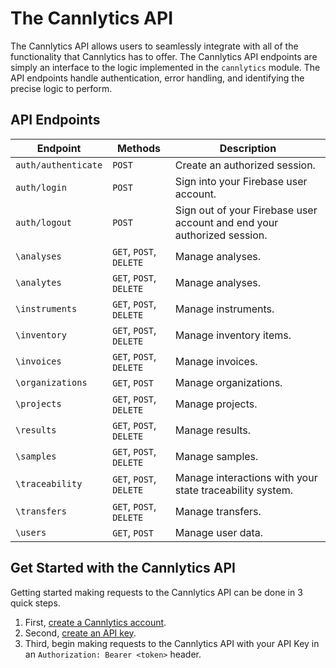 # The Cannlytics API

The Cannlytics API allows users to seamlessly integrate with all of the functionality that Cannlytics has to offer. The Cannlytics API endpoints are simply an interface to the logic implemented in the `cannlytics` module. The API endpoints handle authentication, error handling, and identifying the precise logic to perform.

## API Endpoints <a name="endpoints"></a>

| Endpoint | Methods | Description |
| -------- | ------- | ----------- |
| `auth/authenticate`   | `POST`   | Create an authorized session. |
| `auth/login`   | `POST`   | Sign into your Firebase user account. |
| `auth/logout`   | `POST`   | Sign out of your Firebase user account and end your authorized session. |
| `\analyses` | `GET`, `POST`, `DELETE` | Manage analyses. |
| `\analytes` | `GET`, `POST`, `DELETE` | Manage analyses. |
| `\instruments` | `GET`, `POST`, `DELETE` | Manage instruments. |
| `\inventory` | `GET`, `POST`, `DELETE` | Manage inventory items. |
| `\invoices` | `GET`, `POST`, `DELETE` | Manage invoices. |
| `\organizations` | `GET`, `POST` | Manage organizations. |
| `\projects` | `GET`, `POST`, `DELETE` | Manage projects. |
| `\results` | `GET`, `POST`, `DELETE` | Manage results. |
| `\samples` | `GET`, `POST`, `DELETE` | Manage samples. |
| `\traceability` | `GET`, `POST`, `DELETE` | Manage interactions with your state traceability system. |
| `\transfers` | `GET`, `POST`, `DELETE` | Manage transfers. |
| `\users` | `GET`, `POST` | Manage user data. |

<!-- | `\regulations` | Get regulatory data for different states. | -->
<!-- | `\limits` | Get action limits for certain compounds in different states. | -->
<!--  Data about cannabis testing labs can be retrieved from the Cannlytics API. -->

## Get Started with the Cannlytics API

Getting started making requests to the Cannlytics API can be done in 3 quick steps.

1. First, [create a Cannlytics account](https://console.cannlytics.com/account/sign-up).
2. Second, [create an API key](https://console.cannlytics.com/settings/api).
3. Third, begin making requests to the Cannlytics API with your API Key in an `Authorization: Bearer <token>` header.
